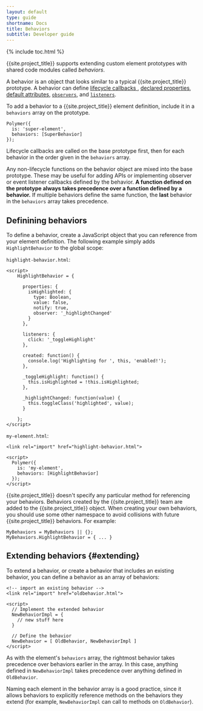 ```yaml
---
layout: default
type: guide
shortname: Docs
title: Behaviors
subtitle: Developer guide
---
```


{% include toc.html %}

{{site.project_title}} supports extending custom element prototypes with 
shared code modules called _behaviors_.

A behavior is an object that looks similar to a typical
{{site.project_title}} prototype.  A behavior can define [lifecycle callbacks
](registering-elements.html#basic-callbacks),  [declared
properties](properties.html), [default attributes](registering-elements.html#host-attributes),
[`observers`](properties.html#observing-changes-to-multiple-properties), and [`listeners`](events.html#event-listeners).

To add a behavior to a {{site.project_title}} element definition, include it in a
`behaviors` array on the prototype. 

    Polymer({
      is: 'super-element',
      behaviors: [SuperBehavior]
    });

Lifecycle callbacks are called on the base prototype first, then for each
behavior in the order given in the `behaviors` array.

Any non-lifecycle functions on the behavior object are mixed into
the base prototype. These may be useful for adding APIs or implementing 
observer or event listener callbacks defined by the behavior. **A function
defined on the prototype always takes precedence over a function defined 
by a behavior.** If multiple behaviors define the same function, the 
**last** behavior in the `behaviors` array takes precedence. 

## Definining behaviors

To define a behavior, create a JavaScript object that you can reference from your element definition.
The following example simply adds `HighlightBehavior` to the global scope:


`highlight-behavior.html`:

    <script>
        HighlightBehavior = {
    
          properties: {
            isHighlighted: {
              type: Boolean,
              value: false,
              notify: true,
              observer: '_highlightChanged'
            }
          },
          
          listeners: {
            click: '_toggleHighlight'
          },
          
          created: function() {
            console.log('Highlighting for ', this, 'enabled!');
          },
    
          _toggleHighlight: function() {
            this.isHighlighted = !this.isHighlighted;
          },
          
          _highlightChanged: function(value) {
            this.toggleClass('highlighted', value);
          }
    
        };
    </script>

`my-element.html`:

    <link rel="import" href="highlight-behavior.html">

    <script>
      Polymer({
        is: 'my-element',
        behaviors: [HighlightBehavior]
      });
    </script>

{{site.project_title}} doesn't specify any
particular method for referencing your behaviors. Behaviors created by the {{site.project_title}}
team are added to the {{site.project_title}} object. When creating your own behaviors, you should 
use some other namespace to avoid collisions with future {{site.project_title}} behaviors. For example:

    MyBehaviors = MyBehaviors || {};
    MyBehaviors.HighlightBehavior = { ... }

## Extending behaviors {#extending}

To extend a behavior, or create a behavior that includes an existing behavior, you can define a 
behavior as an array of behaviors:

    <!-- import an existing behavior -->
    <link rel="import" href="oldbehavior.html">

    <script>
      // Implement the extended behavior
      NewBehaviorImpl = {
        // new stuff here 
      }

      // Define the behavior
      NewBehavior = [ OldBehavior, NewBehaviorImpl ]
    </script>

As with the element's `behaviors` array, the rightmost behavior takes precedence over behaviors earlier in the array. 
In this case, anything defined in `NewBehaviorImpl` takes precedence over anything defined in `OldBehavior`.

Naming each element in the behavior array is a good practice, since it allows behaviors to explicitly reference methods 
on the behaviors they extend (for example, `NewBehaviorImpl` can call to methods on `OldBehavior`). 

